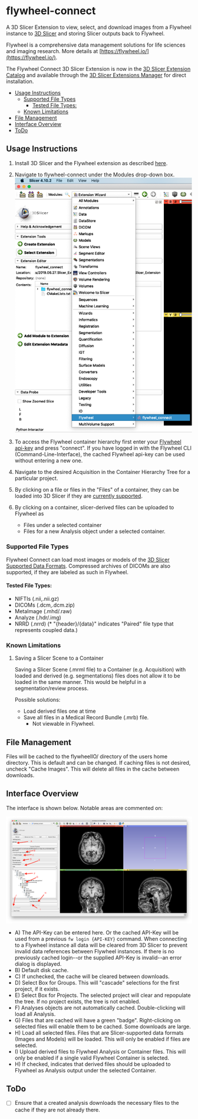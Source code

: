 # flywheel-connect <!-- omit in toc --> 

A 3D Slicer Extension to view, select, and download images from a Flywheel instance to 
[3D Slicer](https://www.slicer.org/) and storing Slicer outputs back to Flywheel.

Flywheel is a comprehensive data management solutions for life sciences and imaging research.
More details at [https://flywheel.io/](https://flywheel.io/).

The Flywheel Connect 3D Slicer Extension is now in the [3D Slicer Extension Catalog](https://extensions.slicer.org/view/flywheel_connect/30117/linux) and available through the [3D Slicer Extensions Manager](https://slicer.readthedocs.io/en/latest/user_guide/extensions_manager.html) for direct installation.
- [Usage Instructions](#usage-instructions)
  - [Supported File Types](#supported-file-types)
    - [Tested File Types:](#tested-file-types)
  - [Known Limitations](#known-limitations)
- [File Management](#file-management)
- [Interface Overview](#interface-overview)
- [ToDo](#todo)
## Usage Instructions

1. Install 3D Slicer and the Flywheel extension as described [here](INSTALLATION.md).
2. Navigate to flywheel-connect under the Modules drop-down box.
    ![Select Extension](./Images/SelectExtension.png)
3. To access the Flywheel container hierarchy first enter your [Flywheel api-key](https://docs.flywheel.io/hc/en-us/articles/360015135654-User-Profile) and press "connect". If you have logged in with the Flywheel CLI (Command-Line-Interface), the cached Flywheel api-key can be used without entering a new one.
4. Navigate to the desired Acquisition in the Container Hierarchy Tree for a particular project.
5. By clicking on a file or files in the "Files" of a container, they can be loaded into 3D Slicer if they are [currently supported](#supported-file-types). 
6. By clicking on a container, slicer-derived files can be uploaded to Flywheel as

    * Files under a selected container
    * Files for a new Analysis object under a selected container.
    
### Supported File Types
Flywheel Connect can load most images or models of the [3D Slicer Supported Data Formats](https://www.slicer.org/wiki/Documentation/4.8/SlicerApplication/SupportedDataFormat).  Compressed archives of DICOMs are also supported, if they are labeled as such in Flywheel.

#### Tested File Types:
* NIFTIs (.nii,.nii.gz)
* DICOMs (.dcm,.dcm.zip)
* MetaImage (.mhd/.raw)
* Analyze (.hdr/.img)
* NRRD (.nrrd)
(* "{header}/{data}" indicates "Paired" file type that represents coupled data.)

### Known Limitations
1. Saving a Slicer Scene to a Container

    Saving a Slicer Scene (.mrml file) to a Container (e.g. Acquisition) with loaded and derived (e.g. segmentations) files does not allow it to be loaded in the same manner. This would be helpful in a segmentation/review process.

    Possible solutions:
    - Load derived files one at time
    - Save all files in a Medical Record Bundle (.mrb) file.
      - Not viewable in Flywheel.
    
## File Management
Files will be cached to the flywheelIO/ directory of the users home directory.  This is default and can be changed. If caching files is not desired, uncheck "Cache Images".  This will delete all files in the cache between downloads.

## Interface Overview
The interface is shown below. Notable areas are commented on:

![Tree View](./Images/TreeD_Slicer.png)

* A) The API-Key can be entered here. Or the cached API-Key will be used from a previous `fw login {API-KEY}` command. When connecting to a Flywheel instance all data will be cleared from 3D Slicer to prevent invalid data references between Flywheel instances. If there is no previously cached login--or the supplied API-Key is invalid--an error dialog is displayed.
* B) Default disk cache.
* C) If unchecked, the cache will be cleared between downloads.
* D) Select Box for Groups. This will "cascade" selections for the first project, if it exists.
* E) Select Box for Projects. The selected project will clear and repopulate the tree. If no project exists, the tree is not enabled.
* F) Analyses objects are not automatically cached. Double-clicking will load all Analysis.
* G) Files that are cached will have a green "badge". Right-clicking on selected files will enable them to be cached. Some downloads are large.
* H) Load all selected files. Files that are Slicer-supported data formats (Images and Models) will be loaded. This will only be enabled if files are selected.
* I) Upload derived files to Flywheel Analysis or Container files. This will only be enabled if a single valid Flywheel Container is selected.
* H) If checked, indicates that derived files should be uploaded to Flywheel as Analysis output under the selected Container.

## ToDo
- [ ] Ensure that a created analysis downloads the necessary files to the cache if they are not already there.
